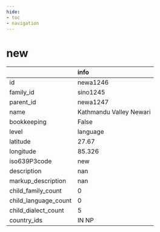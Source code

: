 ```yaml
---
hide:
- toc
- navigation
---
```

# new
|                      | info                    |
|:---------------------|:------------------------|
| id                   | newa1246                |
| family_id            | sino1245                |
| parent_id            | newa1247                |
| name                 | Kathmandu Valley Newari |
| bookkeeping          | False                   |
| level                | language                |
| latitude             | 27.67                   |
| longitude            | 85.326                  |
| iso639P3code         | new                     |
| description          | nan                     |
| markup_description   | nan                     |
| child_family_count   | 0                       |
| child_language_count | 0                       |
| child_dialect_count  | 5                       |
| country_ids          | IN NP                   |